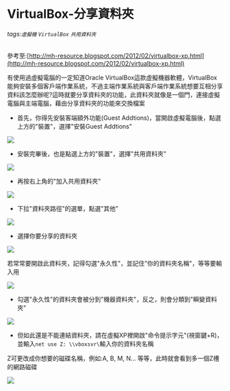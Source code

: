# VirtualBox-分享資料夾
###### tags:`虛擬機` `VirtualBox` `共用資料夾`
 參考至:[http://mh-resource.blogspot.com/2012/02/virtualbox-xp.html](http://mh-resource.blogspot.com/2012/02/virtualbox-xp.html)

有使用過虛擬電腦的一定知道Oracle VirtualBox這款虛擬機器軟體，VirtualBox能夠安裝多個客戶端作業系統，不過主端作業系統與客戶端作業系統想要互相分享資料該怎麼辦呢?這時就要分享資料夾的功能，此資料夾就像是一個門，連接虛擬電腦與主端電腦，藉由分享資料夾的功能來交換檔案

* 首先，你得先安裝客端額外功能(Guest Addtions)，當開啟虛擬電腦後，點選上方的"裝置"，選擇"安裝Guest Addtions"

![](https://lh4.googleusercontent.com/7LjdGYQ3CUQveyx7GHHKworgw5dzt0-sng0Nl4tHxEVPviCLEMOlkvwQAJJ-cJpOUjaySOQjlQhpe1M8atxiPDRf6edSyBM4or6J9x-Q0Fab1DX-vywLevPVhlaeRHkUD1qlzEPy)

* 安裝完畢後，也是點選上方的"裝置"，選擇"共用資料夾"

![](https://lh4.googleusercontent.com/VGR_39sxZu1RmM-BaBppLv66iAg4gffTUcuFAu6XgrJ5d1H4fo5a4EeOTsCo4l2C6Pkb5_5g1ZKV1R4nfcg68NPDRzgBVI9zm1D5-e8TnVKgGVR5MNzmR9PZM9s81nVIEZkQ9kjX)

* 再按右上角的"加入共用資料夾"

![](https://lh6.googleusercontent.com/Uchw0oAaAxfJcEoPxlbwz6YhrPjjzosvmSSfe6jFNzsXEisKsGBKqceb2FP1gGb9hTEKYAIh0qOsyLh_n4HXIbGAQi1BQhw_jNkB05ynI16gZZ0OyE1Nix-HuPY3qQy_4iKCven_)

* 下拉"資料夾路徑"的選單，點選"其他"

![](https://lh3.googleusercontent.com/s5xPaFXNS1-PQv_jKIRGO4MZ_3IcKQrWKuC4_6ipf19nj1zwptyFfHz5FHUYzpZC8hLYceXpTN-nb4pYsfcK0twKDU-86kkGkNnrBhkgZzW4n-vTTkcwnQZ-cppTLw35olCEPaUo)

* 選擇你要分享的資料夾

![](https://lh3.googleusercontent.com/fK3ys1xwo3yDuBtNij-COTh8PraWm6d-j0ew-JgrqMJFhH-_PpB1sEsLq97bbnWqELDRhjzbWjGb4Lk6i1pCA2CVOH01BScQdMbDOPVcK234sYYCgrV87_39g0fB5WSz4MlvAzK-)

若常常要開啟此資料夾，記得勾選"永久性"，並記住"你的資料夾名稱"，等等要輸入用

![](https://lh3.googleusercontent.com/3xKRU3UEsVFYMTX7pTv9KcAE5V2a7-cfIX0ZpNqD3wGfijPFeRjGTpwf_NJHZuW3OvgooCsVfczVmXLZqLMnBX2u9JqyVqQWStgbKI52XUonGPNkToWXASwbto4VDgrM83vtIUSv)

* 勾選"永久性"的資料夾會被分到"機器資料夾"，反之，則會分類到"瞬變資料夾"

![](https://lh3.googleusercontent.com/UuNkhgNoODR2_45Yd_i1GRhLZEpPMT-vgjM1w8-Cl874XxOY8Tag-PIZrCWOkODAG6jvopjsfNrOLABu-3yXZpvXKzq1c3LHnHwYOM2xVnU9Y_v-pAzVBetfxkxSkTYwh0TD-z-w)

* 但如此還是不能連結資料夾，請在虛擬XP裡開啟"命令提示字元"(視窗鍵+R)，並輸入`net use Z: \\vboxsvr\`輸入你的資料夾名稱

Z可更改成你想要的磁碟名稱，例如:A, B, M, N... 等等，此時就會看到多一個Z槽的網路磁碟

![](https://lh5.googleusercontent.com/9jByx8UPHJfzno3AvvkirK68bfBnqUYtjPqW4lOtGrk-phKn4D6hREZQ7AWIfvfwimoRhXTi6GS9KmT37XlzMe6zKk_RP_08RKHtgfjccKKc1qnoj6gXX3LVBowHmvG_78Ty225l)